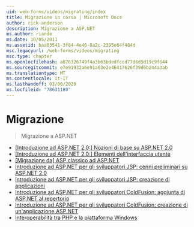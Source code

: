 ```yaml
---
uid: web-forms/videos/migrating/index
title: Migrazione in corso | Microsoft Docs
author: rick-anderson
description: Migrazione a ASP.NET
ms.author: riande
ms.date: 10/05/2011
ms.assetid: baa03541-3f84-4e46-8a2c-2395e64f484d
msc.legacyurl: /web-forms/videos/migrating
msc.type: chapter
ms.openlocfilehash: a876326749f4a3b63bdedfccd77d6d5d19c9f644
ms.sourcegitcommit: e7e91932a6e91a63e2e46417626f39d6b244a3ab
ms.translationtype: MT
ms.contentlocale: it-IT
ms.lasthandoff: 03/06/2020
ms.locfileid: "78631180"
---
```

# <a name="migrating"></a>Migrazione

> Migrazione a ASP.NET

- [[Introduzione ad ASP.NET 2.0:] Nozioni di base su ASP.NET 2.0](intro-to-aspnet-20-aspnet-20-fundamentals.md)
- [[Introduzione ad ASP.NET 2.0:] Elementi dell'interfaccia utente](intro-to-aspnet-20-user-interface-elements.md)
- [[Migrazione da] ASP classico ad ASP.NET](migrating-from-classic-asp-to-aspnet.md)
- [Introduzione ad ASP.NET per gli sviluppatori JSP: cenni preliminari su ASP.NET 2.0](intro-to-aspnet-for-jsp-developers-welcome-to-aspnet-20.md)
- [Introduzione ad ASP.NET per gli sviluppatori JSP: creazione di applicazioni](intro-to-aspnet-for-jsp-developers-building-applications.md)
- [Introduzione ad ASP.NET per gli sviluppatori ColdFusion: aggiunta di ASP.NET al repertorio](intro-to-aspnet-for-coldfusion-developers-adding-aspnet-to-your-repertoire.md)
- [Introduzione ad ASP.NET per gli sviluppatori ColdFusion: creazione di un'applicazione ASP.NET](introduction-to-aspnet-for-coldfusion-developers-building-an-aspnet-application.md)
- [Interoperabilità tra PHP e la piattaforma Windows](interop-between-php-and-the-windows-platform.md)
